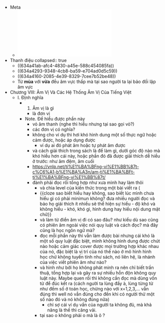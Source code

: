 - Meta
	- ![Giáo-trình-Cơ-sở-ngôn-ngữ-học-và-tiếng-Việt_-Phần-1_1015229.pdf](../assets/Giáo-trình-Cơ-sở-ngôn-ngữ-học-và-tiếng-Việt_-Phần-1_1015229_1665810730527_0.pdf)
- Thanh điệu
  collapsed:: true
	- ((634a41ab-afc4-4830-a45e-588c454085fa))
	- ((634a4293-9348-4cb8-ba59-e704ad0d5c59))
	- ((634a4160-2085-4e39-8329-7cee7b52be48))
	- Từ **mùa** với **vừa** đều âm vực thấp mà tại sao người ta lại bảo đối lập âm vực
- Chương VIII: Âm Vị Và Các Hệ Thống Âm Vị Của Tiếng Việt
	- I. Định nghĩa
		- 1. Âm vị là gì
			- là đơn vị
		- Note. Để hiểu được phần này
			- vỏ âm thanh (nghe thì hiểu nhưng tại sao gọi vỏ?)
			- các đơn vị có nghĩa?
			- không cho ví dụ thì hơi khó hình dung một số thực ngữ hoặc cảm được, hoặc áp dụng được
				- ví dụ ai đó phát âm hoặc tự phát âm được
			- và cách giải thích trong sách là để làm gì, dưới góc độ nào mà khó hiểu hơn cái này, hoặc phần đó đã được giải thích dễ hiểu ở trước: như âm đệm, âm cuối
			- https://vnlp.net/ti%E1%BA%BFng-vi%E1%BB%87t-c%C6%A1-b%E1%BA%A3n/am-ti%E1%BA%BFt-ti%E1%BA%BFng-vi%E1%BB%87t/
			- đành phải đọc rồi tổng hợp như xưa mình hay làm thôi
				- và chia level của kiến thức trong một bài viết ra (
				- {{cloze sao biết hiểu hay không, sao biết lúc mình chưa hiểu gì có phải minimun không? đưa nhiều người đọc và bảo họ giải thích ít nhiều sẽ thể hiện sự hiểu - độ khó và không hiểu - khó, khó gì, hình dung hay hiểu nội dung mặt chữ}}
				- và làm từ điển âm vị đi có sao đâu? như kiểu dù sao cũng có phiên âm ngoài việc nói quy luật và cách đọc? mà đây cũng là học ngôn ngữ mà?
				- đọc mỗi phần này thì vẫn làm được bài nhưng cái khó là một số quy luật đặc biệt, mình không hình dung được chút nào hoặc cảm giác cover được mọi trường hợp khác nhau của nó, đặc biệt là vị trí của nó thế nào ở mô hình hình học chứ không tuyến tính như sách, nó liên hệ, là nhánh của việc viết phiên âm như nào?
				- và hình như bởi họ không phát minh ra nên chỉ biết trần thuậ, tổng hợp lại và gây ra sự nhiều hỗn độn không quy luật này. Maybe quen rồi thì không cần đọc mà dùng vốn từ để đúc kết ra (cách người ta lùng đấy à, lùng từng từ như đếm số ở toán học, chừng nào với x=1,2,3,... vẫn đúng thì well nó vẫn đúng cho đến khi có người thử một số nào đó và nó không đúng nữa)
					- chỉ sợ cái ví dụ vần của người ta không đủ, mà khả năng là thế thì căng vãi.
				- tại sao o không phải o mà là ô ?